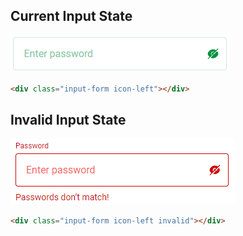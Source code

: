 ## Current Input State

![Input Field](./images_states/Screenshot%202023-10-27%20170930.png)

```html
<div class="input-form icon-left"></div>
```

## Invalid Input State

![Invalid Input Field](images_states/Screenshot%202023-10-27%20171227.png)

```html
<div class="input-form icon-left invalid"></div>
```
